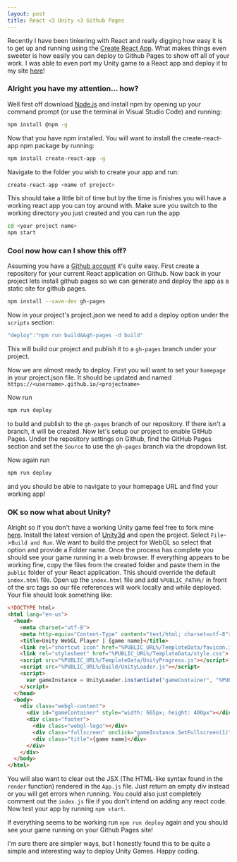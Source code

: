```yaml
---
layout: post
title: React <3 Unity <3 Github Pages
---
```


Recently I have been tinkering with React and really digging how easy it is to get up and running using the [Create React App](https://github.com/facebookincubator/create-react-app). What makes things even sweeter is how easily you can deploy to Github Pages to show off all of your work. I was able to even port my Unity game to a React app and deploy it to my site [here](https://shaneknows.github.io/Naifu)!

### Alright you have my attention... how?

Well first off download [Node.js](https://nodejs.org/en/download/) and install npm by opening up your command prompt (or use the terminal in Visual Studio Code) and running:
```bash
npm install @npm -g
```
Now that you have npm installed. You will want to install the create-react-app npm package by running:
```bash
npm install create-react-app -g
```
Navigate to the folder you wish to create your app and run:
```bash
create-react-app <name of project>
```
This should take a little bit of time but by the time is finishes you will have a working react app you can toy around with. Make sure you switch to the working directory you just created and you can run the app
```bash
cd <your project name>
npm start
```

### Cool now how can I show this off?

Assuming you have a [Github account](https://github.com/) it's quite easy. First create a repository for your current React application on Github. Now back in your project lets install github pages so we can generate and deploy the app as a static site for github pages.
```bash
npm install --save-dev gh-pages
```
Now in your project's project.json we need to add a deploy option under the `scripts` section:
```javascript
"deploy":"npm run build&&gh-pages -d build"
```
This will build our project and publish it to a `gh-pages` branch under your project.

Now we are almost ready to deploy. First you will want to set your `homepage` in your project.json file. It should be updated and named `https://<username>.github.io/<projectname>`

Now run 
```bash
npm run deploy
``` 
to build and publish to the `gh-pages` branch of our repository. If there isn't a branch, it will be created. Now let's setup our project to enable GitHub Pages. Under the repository settings on Github, find the GitHub Pages section and set the `Source` to use the `gh-pages` branch via the dropdown list.

Now again run
```bash
npm run deploy
```
and you should be able to navigate to your homepage URL and find your working app!

### OK so now what about Unity?

Alright so if you don't have a working Unity game feel free to fork mine [here](https://github.com/shaneknows/NaifuGame). Install the latest version of [Unity3d](https://unity3d.com/get-unity/download) and open the project. Select `File`->`Build and Run`. We want to build the project for WebGL so select that option and provide a Folder name. Once the process has complete you should see your game running in a web browser. If everything appears to be working fine, copy the files from the created folder and paste them in the `public` folder of your React application. This should override the default `index.html` file. Open up the `index.html` file and add `%PUBLIC_PATH%/` in front of the src tags so our file references will work locally and while deployed. Your file should look something like:
```html
<!DOCTYPE html>
<html lang="en-us">
  <head>
    <meta charset="utf-8">
    <meta http-equiv="Content-Type" content="text/html; charset=utf-8">
    <title>Unity WebGL Player | {game name}</title>
    <link rel="shortcut icon" href="%PUBLIC_URL%/TemplateData/favicon.ico">
    <link rel="stylesheet" href="%PUBLIC_URL%/TemplateData/style.css">
    <script src="%PUBLIC_URL%/TemplateData/UnityProgress.js"></script>  
    <script src="%PUBLIC_URL%/Build/UnityLoader.js"></script>
    <script>
      var gameInstance = UnityLoader.instantiate("gameContainer", "%PUBLIC_URL%/Build/<game name>.json", {onProgress: UnityProgress});
    </script>
  </head>
  <body>
    <div class="webgl-content">
      <div id="gameContainer" style="width: 665px; height: 400px"></div>
      <div class="footer">
        <div class="webgl-logo"></div>
        <div class="fullscreen" onclick="gameInstance.SetFullscreen(1)"></div>
        <div class="title">{game name}</div>
      </div>
    </div>
  </body>
</html>
```

You will also want to clear out the JSX (The HTML-like syntax found in the `render` function) rendered in the `App.js` file. Just return an empty div instead or you will get errors when running. You could also just completely comment out the `index.js` file if you don't intend on adding any react code. Now test your app by running `npm start`.

If everything seems to be working run `npm run deploy` again and you should see your game running on your Github Pages site!

I'm sure there are simpler ways, but I honestly found this to be quite a simple and interesting way to deploy Unity Games. Happy coding.